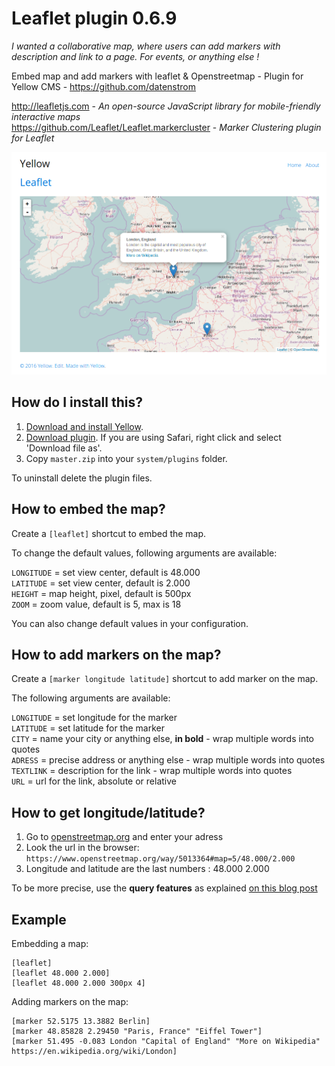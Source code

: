 # Leaflet plugin 0.6.9

*I wanted a collaborative map, where users can add markers with description and link to a page. For events, or anything else !*

Embed map and add markers with leaflet & Openstreetmap - Plugin for Yellow CMS - https://github.com/datenstrom

http://leafletjs.com - *An open-source JavaScript library for mobile-friendly interactive maps*  
https://github.com/Leaflet/Leaflet.markercluster - *Marker Clustering plugin for Leaflet*

![screenshot](https://raw.githubusercontent.com/nibreh/yellow-plugin-leaflet/master/screenshot-leaflet.png)

## How do I install this?

1. [Download and install Yellow](https://github.com/datenstrom/yellow/).
2. [Download plugin](https://github.com/nibreh/yellow-plugin-leaflet/archive/master.zip). If you are using Safari, right click and select 'Download file as'.
3. Copy `master.zip` into your `system/plugins` folder.

To uninstall delete the plugin files.

## How to embed the map?

Create a `[leaflet]` shortcut to embed the map.

To change the default values, following arguments are available:

`LONGITUDE` = set view center, default is 48.000  
`LATITUDE` = set view center, default is 2.000  
`HEIGHT` = map height, pixel, default is 500px  
`ZOOM` = zoom value, default is 5, max is 18

You can also change default values in your configuration.

## How to add markers on the map?

Create a `[marker longitude latitude]` shortcut to add marker on the map.

The following arguments are available: 

`LONGITUDE` = set longitude for the marker   
`LATITUDE` = set latitude for the marker  
`CITY` = name your city or anything else, **in bold** - wrap multiple words into quotes  
`ADRESS` = precise address or anything else - wrap multiple words into quotes  
`TEXTLINK` = description for the link  - wrap multiple words into quotes  
`URL` = url for the link, absolute or relative

## How to get longitude/latitude?

1. Go to [openstreetmap.org](https://www.openstreetmap.org) and enter your adress
2. Look the url in the browser: 
`https://www.openstreetmap.org/way/5013364#map=5/48.000/2.000`
3. Longitude and latitude are the last numbers : 48.000 2.000

To be more precise, use the **query features** as explained [on this blog post](https://blog.openstreetmap.org/2014/12/01/new-query-feature/)

## Example

Embedding a map:

    [leaflet] 
    [leaflet 48.000 2.000]
    [leaflet 48.000 2.000 300px 4]
   
Adding markers on the map:

    [marker 52.5175 13.3882 Berlin]
    [marker 48.85828 2.29450 "Paris, France" "Eiffel Tower"]
    [marker 51.495 -0.083 London "Capital of England" "More on Wikipedia" https://en.wikipedia.org/wiki/London]
